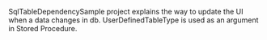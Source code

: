SqlTableDependencySample project explains the way to update the UI when a data changes in db.
UserDefinedTableType is used as an argument in Stored Procedure.
